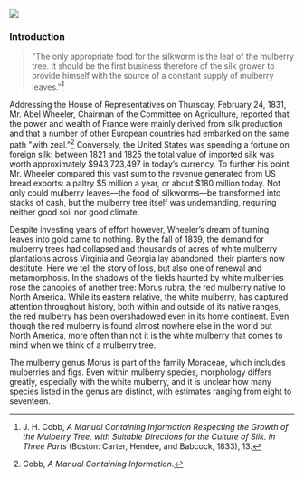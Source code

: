 <a href="https://www.juncture-digital.org"><img src="https://juncture-digital.github.io/juncture/static/images/ve-button.png"></a>

<param ve-config 
       title="Beyond the Silken Shadow: The Mulberry Tree's Metamorphosis and Homecoming"
       source-image="https://upload.wikimedia.org/wikipedia/commons/6/66/Morus_sp._02.jpg"
       banner="https://upload.wikimedia.org/wikipedia/commons/6/66/Morus_sp._02.jpg" 
       height=100
       author="Kate and Viveca"
       layout="vertical">

### Introduction

>"The only appropriate food for the silkworm is the leaf of the mulberry tree. It should be the first business therefore of the silk grower to provide himself with the source of a constant supply of mulberry leaves."[^1]

Addressing the House of Representatives on Thursday, February 24, 1831, Mr. Abel Wheeler, Chairman of the Committee on Agriculture, reported that the power and wealth of France were mainly derived from silk production and that a number of other European countries had embarked on the same path "with zeal."[^2] Conversely, the United States was spending a fortune on foreign silk: between 1821 and 1825 the total value of imported silk was worth approximately $943,723,497 in today’s currency. To further his point, Mr. Wheeler compared this vast sum to the revenue generated from US bread exports: a paltry $5 million a year, or about $180 million today. Not only could mulberry leaves—the food of silkworms—be transformed into stacks of cash, but the mulberry tree itself was undemanding, requiring neither good soil nor good climate.
<param ve-image
	   src="gh:genieyoo818/plant-humanities-summer2024/main/mulberry/Morus Alba Image 1.jpeg">
	   
Despite investing years of effort however, Wheeler’s dream of turning leaves into gold came to nothing. By the fall of 1839, the demand for mulberry trees had collapsed and thousands of acres of white mulberry plantations across Virginia and Georgia lay abandoned, their planters now destitute.  Here we tell the story of loss, but also one of renewal and metamorphosis. In the shadows of the fields haunted by white mulberries rose the canopies of another tree: Morus rubra, the red mulberry native to North America. While its eastern relative, the white mulberry, has captured attention throughout history, both within and outside of its native ranges, the red mulberry has been overshadowed even in its home continent. Even though the red mulberry is found almost nowhere else in the world but North America, more often than not it is the white mulberry that comes to mind when we think of a mulberry tree.
<param ve-iframe
	   src="https://archive.org/details/manualcontaining00cobb_0/page/42">

The mulberry genus Morus is part of the family Moraceae, which includes mulberries and figs. Even within mulberry species, morphology differs greatly, especially with the white mulberry, and it is unclear how many species listed in the genus are distinct, with estimates ranging from eight to seventeen.
<param ve-iframe
	   src="https://cdn.knightlab.com/libs/timeline3/latest/embed/index.html?source=v2%3A2PACX-1vQDBhtb6F9FyURsevjvrLWttWL_Rw3LznxTl2zECzWj6c2Od4I2ePDi6-JyC8e6TCCf--WrsWGTeKBX&font=Default&lang=en&initial_zoom=2&width=100%25&height=650">








[^1]: J. H. Cobb, *A Manual Containing Information Respecting the Growth of the Mulberry Tree, with Suitable Directions for the Culture of Silk. In Three Parts* (Boston: Carter, Hendee, and Babcock, 1833), 13.
[^2]: Cobb, *A Manual Containing Information*.

